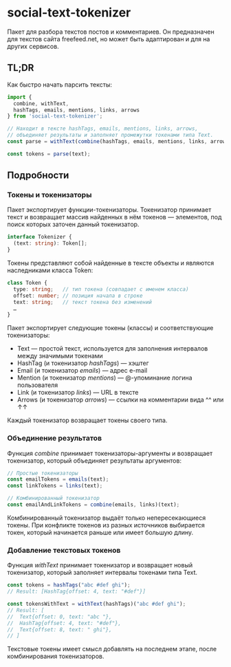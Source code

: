 # social-text-tokenizer

Пакет для разбора текстов постов и комментариев. Он предназначен для текстов сайта freefeed.net, но может быть адаптирован и для на других сервисов.

## TL;DR

Как быстро начать парсить тексты:

```JavaScript
import {
  combine, withText,
  hashTags, emails, mentions, links, arrows
} from 'social-text-tokenizer';

// Находит в тексте hashTags, emails, mentions, links, arrows,
// объединяет результаты и заполняет промежутки токенами типа Text.
const parse = withText(combine(hashTags, emails, mentions, links, arrows));

const tokens = parse(text);
```

## Подробности

### Токены и токенизаторы

Пакет экспортирует функции-токенизаторы. Токенизатор принимает текст и возвращает массив найденных в нём токенов — элементов, под поиск которых заточен данный токенизатор.

```TypeScript
interface Tokenizer {
  (text: string): Token[];
}
```

Токены представляют собой найденные в тексте объекты и являются наследниками класса Token:

```TypeScript
class Token {
  type: string;   // тип токена (совпадает с именем класса)
  offset: number; // позиция начала в строке
  text: string;   // текст токена без изменений
  …
}
```

Пакет экспортирует следующие токены (классы) и соответствующие токенизаторы:

- Text — простой текст, используется для заполнения интервалов между значимыми токенами
- HashTag (и токенизатор _hashTags_) — хэштег
- Email (и токенизатор _emails_) — адрес e-mail
- Mention (и токенизатор _mentions_) — @-упоминание логина пользователя
- Link (и токенизатор _links_) — URL в тексте
- Arrows (и токенизатор _arrows_) — ссылки на комментарии вида ^^ или ↑↑

Каждый токенизатор возвращает токены своего типа.

### Объединение результатов

Функция _combine_ принимает токенизаторы-аргументы и возвращает токенизатор, который объединяет результаты аргументов:

```JavaScript
// Простые токенизаторы
const emailTokens = emails(text);
const linkTokens = links(text);

// Комбинированный токенизатор
const emailAndLinkTokens = combine(emails, links)(text);
```

Комбинированный токенизатор выдаёт только непересекающиеся токены. При конфликте токенов из разных источников выбирается токен, который начинается раньше или имеет большую длину.

### Добавление текстовых токенов

Функция _withText_ принимает токенизатор и возвращает новый токенизатор, который заполняет интервалы токенами типа Text.

```JavaScript
const tokens = hashTags("abc #def ghi");
// Result: [HashTag{offset: 4, text: "#def"}]

const tokensWithText = withText(hashTags)("abc #def ghi");
// Result: [
//  Text{offset: 0, text: "abc "},
//  HashTag{offset: 4, text: "#def"},
//  Text{offset: 8, text: " ghi"},
// ]
```

Текстовые токены имеет смысл добавлять на последнем этапе, после комбинирования токенизаторов.
